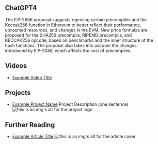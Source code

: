 ## ChatGPT4

The EIP-2666 proposal suggests repricing certain precompiles and the Keccak256 function in Ethereum to better reflect their performance, consumed resources, and changes in the EVM. New price formulas are proposed for the SHA256 precompile, RIPEMD precompile, and KECCAK256 opcode, based on benchmarks and the inner structure of the hash functions. The proposal also takes into account the changes introduced by EIP-2046, which affects the cost of precompiles.

## Videos

- [Example Video Title](https://www.youtube.com/watch?v=TDGq4aeevgY)

## Projects

- [Example Project Name](https://xxxx.xxx/xxxxx) Project Description (one sentence) ![this is an img's alt for the project logo](https://xxxx.xxx/project-logo.xxx)

## Further Reading

- [Example Article Title](https://xxxx.xxx/xxxxx) ![this is an img's alt for the article cover](https://xxxx.xxx/article-cover.xxx)
